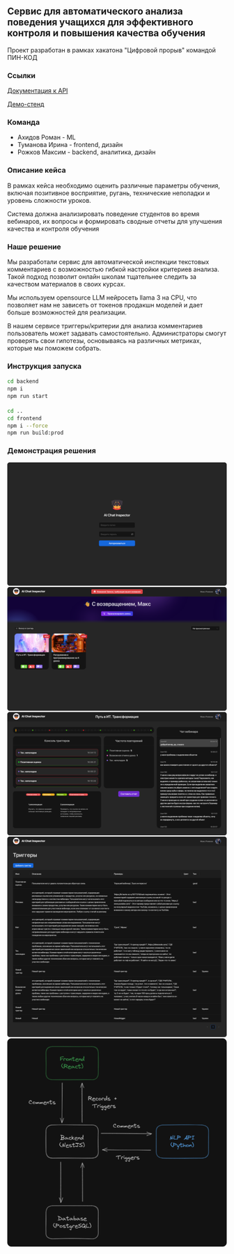 ## Сервис для автоматического анализа поведения учащихся для эффективного контроля и повышения качества обучения

Проект разработан в рамках хакатона "Цифровой прорыв" командой ПИН-КОД

### Ссылки
[Документация к API](https://documenter.getpostman.com/view/24641121/2sA3Bt3qCs)

[Демо-стенд](https://ai-chat-inspector.netlify.app)

### Команда
- Ахидов Роман - ML
- Туманова Ирина - frontend, дизайн
- Рожков Максим - backend, аналитика, дизайн

### Описание кейса
В рамках кейса необходимо оценить различные параметры обучения, включая позитивное восприятие, ругань, 
технические неполадки и уровень сложности уроков.

Система должна анализировать поведение студентов во время вебинаров, их вопросы и формировать сводные
отчеты для улучшения качества и контроля обучения

### Наше решение
Мы разработали сервис для автоматической инспекции текстовых комментариев с возможностью гибкой настройки критериев 
анализа. Такой подход позволит онлайн школам тщательнее следить за качеством материалов в своих курсах.

Мы используем opensource LLM нейросеть llama 3 на CPU, что позволяет нам не зависеть от токенов продакшн моделей и 
дает больше возможностей для реализации.

В нашем сервисе триггеры/критерии для анализа комментариев пользователь может задавать самостоятельно.
Администраторы смогут проверять свои гипотезы, основываясь на различных метриках, которые мы поможем собрать.

### Инструкция запуска 

```bash
cd backend
npm i 
npm run start

cd ..
cd frontend
npm i --force
npm run build:prod
```


### Демонстрация решения
[](https://raw.githubusercontent.com/CatDevelop/AiDog/main/system/Demo1.png)
![AI Chat Inspector](https://raw.githubusercontent.com/CatDevelop/AiDog/main/system/Demo1.png "Auth")
![AI Chat Inspector](https://raw.githubusercontent.com/CatDevelop/AiDog/main/system/Demo2.png "Main")
![AI Chat Inspector](https://raw.githubusercontent.com/CatDevelop/AiDog/main/system/Demo3.png "Record")
![AI Chat Inspector](https://raw.githubusercontent.com/CatDevelop/AiDog/main/system/Demo4.png "Settings")
![AI Chat Inspector](https://raw.githubusercontent.com/CatDevelop/AiDog/main/system/Demo5.png "Scheme")

